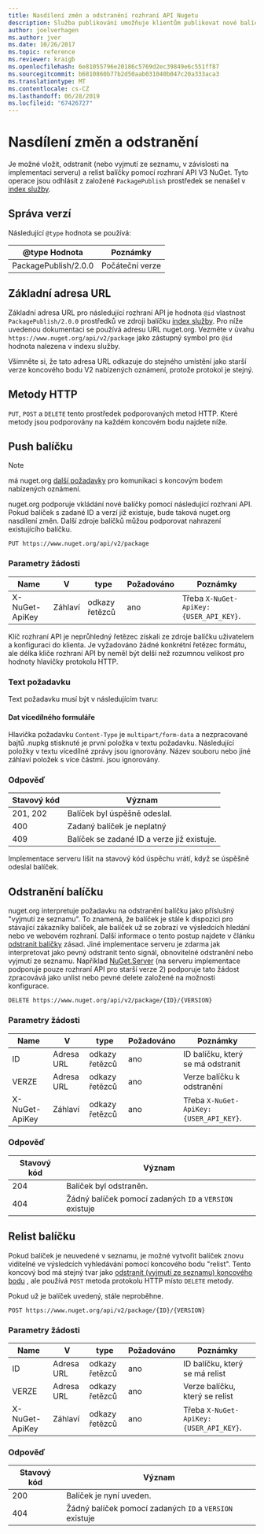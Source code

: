 ```yaml
---
title: Nasdílení změn a odstranění rozhraní API Nugetu
description: Služba publikování umožňuje klientům publikovat nové balíčky a vyjmutí ze seznamu nebo odstranit existující balíčky.
author: joelverhagen
ms.author: jver
ms.date: 10/26/2017
ms.topic: reference
ms.reviewer: kraigb
ms.openlocfilehash: 6e81055796e20186c5769d2ec39849e6c551ff87
ms.sourcegitcommit: b6810860b77b2d50aab031040b047c20a333aca3
ms.translationtype: MT
ms.contentlocale: cs-CZ
ms.lasthandoff: 06/28/2019
ms.locfileid: "67426727"
---
```

# <a name="push-and-delete"></a>Nasdílení změn a odstranění

Je možné vložit, odstranit (nebo vyjmutí ze seznamu, v závislosti na implementaci serveru) a relist balíčky pomocí rozhraní API V3 NuGet. Tyto operace jsou odhlásit z založené `PackagePublish` prostředek se nenašel v [index služby](service-index.md).

## <a name="versioning"></a>Správa verzí

Následující `@type` hodnota se používá:

@type Hodnota          | Poznámky
-------------------- | -----
PackagePublish/2.0.0 | Počáteční verze

## <a name="base-url"></a>Základní adresa URL

Základní adresa URL pro následující rozhraní API je hodnota `@id` vlastnost `PackagePublish/2.0.0` prostředků ve zdroji balíčku [index služby](service-index.md). Pro níže uvedenou dokumentaci se používá adresu URL nuget.org. Vezměte v úvahu `https://www.nuget.org/api/v2/package` jako zástupný symbol pro `@id` hodnota nalezena v indexu služby.

Všimněte si, že tato adresa URL odkazuje do stejného umístění jako starší verze koncového bodu V2 nabízených oznámení, protože protokol je stejný.

## <a name="http-methods"></a>Metody HTTP

`PUT`, `POST` a `DELETE` tento prostředek podporovaných metod HTTP. Které metody jsou podporovány na každém koncovém bodu najdete níže.

## <a name="push-a-package"></a>Push balíčku

> [!Note]
> má nuget.org [další požadavky](NuGet-Protocols.md) pro komunikaci s koncovým bodem nabízených oznámení.

nuget.org podporuje vkládání nové balíčky pomocí následující rozhraní API. Pokud balíček s zadané ID a verzí již existuje, bude taková nuget.org nasdílení změn. Další zdroje balíčků můžou podporovat nahrazení existujícího balíčku.

    PUT https://www.nuget.org/api/v2/package

### <a name="request-parameters"></a>Parametry žádosti

Name           | V     | type   | Požadováno | Poznámky
-------------- | ------ | ------ | -------- | -----
X-NuGet-ApiKey | Záhlaví | odkazy řetězců | ano      | Třeba `X-NuGet-ApiKey: {USER_API_KEY}`.

Klíč rozhraní API je neprůhledný řetězec získali ze zdroje balíčku uživatelem a konfiguraci do klienta. Je vyžadováno žádné konkrétní řetězec formátu, ale délka klíče rozhraní API by neměl být delší než rozumnou velikost pro hodnoty hlavičky protokolu HTTP.

### <a name="request-body"></a>Text požadavku

Text požadavku musí být v následujícím tvaru:

#### <a name="multipart-form-data"></a>Dat vícedílného formuláře

Hlavička požadavku `Content-Type` je `multipart/form-data` a nezpracované bajtů .nupkg stisknuté je první položka v textu požadavku. Následující položky v textu vícedílné zprávy jsou ignorovány. Název souboru nebo jiné záhlaví položek s více částmi. jsou ignorovány.

### <a name="response"></a>Odpověď

Stavový kód | Význam
----------- | -------
201, 202    | Balíček byl úspěšně odeslal.
400         | Zadaný balíček je neplatný
409         | Balíček se zadané ID a verze již existuje.

Implementace serveru lišit na stavový kód úspěchu vrátí, když se úspěšně odeslal balíček.

## <a name="delete-a-package"></a>Odstranění balíčku

nuget.org interpretuje požadavku na odstranění balíčku jako příslušný "vyjmutí ze seznamu". To znamená, že balíček je stále k dispozici pro stávající zákazníky balíček, ale balíček už se zobrazí ve výsledcích hledání nebo ve webovém rozhraní. Další informace o tento postup najdete v článku [odstranit balíčky](../nuget-org/policies/deleting-packages.md) zásad. Jiné implementace serveru je zdarma jak interpretovat jako pevný odstranit tento signál, obnovitelné odstranění nebo vyjmutí ze seznamu. Například [NuGet.Server](https://www.nuget.org/packages/NuGet.Server) (na serveru implementace podporuje pouze rozhraní API pro starší verze 2) podporuje tato žádost zpracovává jako unlist nebo pevné delete založené na možnosti konfigurace.

    DELETE https://www.nuget.org/api/v2/package/{ID}/{VERSION}

### <a name="request-parameters"></a>Parametry žádosti

Name           | V     | type   | Požadováno | Poznámky
-------------- | ------ | ------ | -------- | -----
ID             | Adresa URL    | odkazy řetězců | ano      | ID balíčku, který se má odstranit
VERZE        | Adresa URL    | odkazy řetězců | ano      | Verze balíčku k odstranění
X-NuGet-ApiKey | Záhlaví | odkazy řetězců | ano      | Třeba `X-NuGet-ApiKey: {USER_API_KEY}`.

### <a name="response"></a>Odpověď

Stavový kód | Význam
----------- | -------
204         | Balíček byl odstraněn.
404         | Žádný balíček pomocí zadaných `ID` a `VERSION` existuje

## <a name="relist-a-package"></a>Relist balíčku

Pokud balíček je neuvedené v seznamu, je možné vytvořit balíček znovu viditelné ve výsledcích vyhledávání pomocí koncového bodu "relist". Tento koncový bod má stejný tvar jako [odstranit (vyjmutí ze seznamu) koncového bodu](#delete-a-package) , ale používá `POST` metoda protokolu HTTP místo `DELETE` metody.

Pokud už je balíček uvedený, stále neproběhne.

    POST https://www.nuget.org/api/v2/package/{ID}/{VERSION}

### <a name="request-parameters"></a>Parametry žádosti

Name           | V     | type   | Požadováno | Poznámky
-------------- | ------ | ------ | -------- | -----
ID             | Adresa URL    | odkazy řetězců | ano      | ID balíčku, který se má relist
VERZE        | Adresa URL    | odkazy řetězců | ano      | Verze balíčku, který se relist
X-NuGet-ApiKey | Záhlaví | odkazy řetězců | ano      | Třeba `X-NuGet-ApiKey: {USER_API_KEY}`.

### <a name="response"></a>Odpověď

Stavový kód | Význam
----------- | -------
200         | Balíček je nyní uveden.
404         | Žádný balíček pomocí zadaných `ID` a `VERSION` existuje
